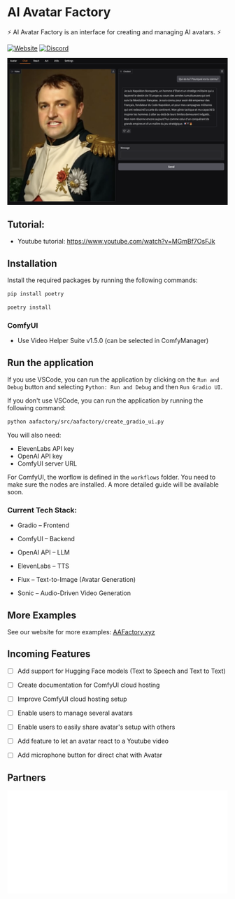# AI Avatar Factory

⚡ AI Avatar Factory is an interface for creating and managing AI avatars. ⚡

[![Website](https://img.shields.io/badge/website-000000?style=for-the-badge&logo=AAFactory.xyz&logoColor=white
)](https://aafactory.xyz/)
[![Discord](https://img.shields.io/badge/Discord-7289DA?style=for-the-badge&logo=discord&logoColor=white)](https://discord.gg/C2Rjy8Q2ER)

![AAFactory Screenshot](https://github.com/Reekomer/aafactory/blob/main/github_assets/napoleon_example.png?raw=true)

## Tutorial:
- Youtube tutorial: https://www.youtube.com/watch?v=MGmBf7OsFJk
## Installation

Install the required packages by running the following commands:

```bash
pip install poetry
```

```bash
poetry install
```

### ComfyUI
- Use Video Helper Suite v1.5.0 (can be selected in ComfyManager)

## Run the application

If you use VSCode, you can run the application by clicking on the `Run and Debug` button and selecting `Python: Run and Debug` and then `Run Gradio UI`.

If you don't use VSCode, you can run the application by running the following command:

```bash
python aafactory/src/aafactory/create_gradio_ui.py
```

You will also need:
- ElevenLabs API key
- OpenAI API key
- ComfyUI server URL

For ComfyUI, the worflow is defined in the `workflows` folder. You need to make sure the nodes are installed. A more detailed guide will be available soon.


### Current Tech Stack:

- Gradio – Frontend

- ComfyUI – Backend

- OpenAI API – LLM

- ElevenLabs – TTS

- Flux – Text-to-Image (Avatar Generation)

- Sonic – Audio-Driven Video Generation


## More Examples

See our website for more examples: [AAFactory.xyz](https://aafactory.xyz/)


## Incoming Features

- [ ] Add support for Hugging Face models (Text to Speech and Text to Text)
- [ ] Create documentation for ComfyUI cloud hosting
- [ ] Improve ComfyUI cloud hosting setup
- [ ] Enable users to manage several avatars
- [ ] Enable users to easily share avatar's setup with others
- [ ] Add feature to let an avatar react to a Youtube video
- [ ] Add microphone button for direct chat with Avatar


## Partners

![HPI Logo](https://github.com/Reekomer/aafactory/blob/main/github_assets/hpi-logo-white.svg?raw=true)
